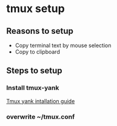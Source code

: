 # tmux setup
## Reasons to setup
- Copy terminal text by mouse selection
- Copy to clipboard
## Steps to setup
### Install tmux-yank
[Tmux yank intallation guide](https://github.com/tmux-plugins/tmux-yank#manual-installation)
### overwrite ~/tmux.conf

